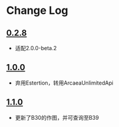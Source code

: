 # Change Log
## [0.2.8](https://pypi.org/project/nonebot-plugin-arcaeabot/0.2.8/)
- 适配2.0.0-beta.2
## [1.0.0](https://pypi.org/project/nonebot-plugin-arcaeabot/1.0.0/)
- 弃用Estertion，转用ArcaeaUnlimitedApi
## [1.1.0](https://pypi.org/project/nonebot-plugin-arcaeabot/1.1.0/)
- 更新了B30的作图，并可查询至B39
